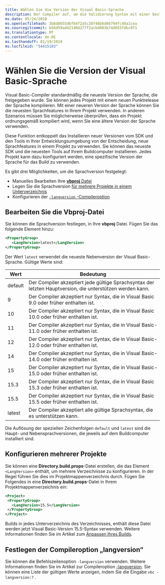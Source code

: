 ```yaml
---
title: Wählen Sie die Version der Visual Basic-Sprache
description: Der Compiler auf, um die Validierung Syntax mit einer bestimmten Compilerversion zu konfigurieren.
ms.date: 05/24/2018
ms.openlocfilehash: 3b6d8055dbf64f2a5c38f46b6d66794fc48a1cea
ms.sourcegitcommit: b56d59ad42140d277f2acbd003b74d655fdbc9f1
ms.translationtype: MT
ms.contentlocale: de-DE
ms.lasthandoff: 01/19/2019
ms.locfileid: "54415103"
---
```

# <a name="select-the-visual-basic-language-version"></a>Wählen Sie die Version der Visual Basic-Sprache

Visual Basic-Compiler standardmäßig die neueste Version der Sprache, die freigegeben wurde. Sie können jedes Projekt mit einem neuen Punktrelease der Sprache kompilieren. Mit einer neueren Version der Sprache können Sie die neuesten Sprachfeatures in Ihrem Projekt verwenden. In anderen Szenarios müssen Sie möglicherweise überprüfen, dass ein Projekt ordnungsgemäß kompiliert wird, wenn Sie eine ältere Version der Sprache verwenden.

Diese Funktion entkoppelt das Installieren neuer Versionen vom SDK und den Tools in Ihrer Entwicklungsumgebung von der Entscheidung, neue Sprachfeatures in einem Projekt zu verwenden. Sie können das neueste SDK und die neuesten Tools auf Ihrem Buildcomputer installieren. Jedes Projekt kann dazu konfiguriert werden, eine spezifische Version der Sprache für das Build zu verwenden.

Es gibt drei Möglichkeiten, um die Sprachversion festgelegt:

- Manuelles Bearbeiten Ihre [ **vbproj** Datei](#edit-the-vbproj-file)
- Legen Sie die Sprachversion [für mehrere Projekte in einem Unterverzeichnis](#configure-multiple-projects)
- Konfigurieren der [ `-langversion` -Compileroption](#set-the-langversion-compiler-option)

## <a name="edit-the-vbproj-file"></a>Bearbeiten Sie die Vbproj-Datei

Sie können die Sprachversion festlegen, in Ihre **vbproj** Datei. Fügen Sie das folgende Element hinzu:

```xml
<PropertyGroup>
   <LangVersion>latest</LangVersion>
</PropertyGroup>
```

Der Wert `latest` verwendet die neueste Nebenversion der Visual Basic-Sprache. Gültige Werte sind:

|Wert|Bedeutung|
|------------|-------------|
|default|Der Compiler akzeptiert jede gültige Sprachsyntax der letzten Hauptversion, die unterstützen werden kann.|
|9|Der Compiler akzeptiert nur Syntax, die in Visual Basic 9.0 oder früher enthalten ist.|
|10|Der Compiler akzeptiert nur Syntax, die in Visual Basic 10.0 oder früher enthalten ist.|
|11|Der Compiler akzeptiert nur Syntax, die in Visual Basic-11.0 oder früher enthalten ist.|
|12|Der Compiler akzeptiert nur Syntax, die in Visual Basic-12.0 oder früher enthalten ist.|
|14|Der Compiler akzeptiert nur Syntax, die in Visual Basic-14.0 oder früher enthalten ist.|
|15|Der Compiler akzeptiert nur Syntax, die in Visual Basic-15.0 oder früher enthalten ist.|
|15.3|Der Compiler akzeptiert nur Syntax, die in Visual Basic 15.3 oder früher enthalten ist.|
|15.5|Der Compiler akzeptiert nur Syntax, die in Visual Basic 15.5 oder früher enthalten ist.|
|latest|Der Compiler akzeptiert alle gültige Sprachsyntax, die es unterstützen kann.|

Die Auflösung der speziellen Zeichenfolgen `default` und `latest` sind die Haupt- und Nebensprachversionen, die jeweils auf dem Buildcomputer installiert sind.

## <a name="configure-multiple-projects"></a>Konfigurieren mehrerer Projekte

Sie können eine **Directory.build.props**-Datei erstellen, die das Element `<LangVersion>` enthält, um mehrere Verzeichnisse zu konfigurieren. In der Regel führen Sie dies im Projektmappenverzeichnis durch. Fügen Sie Folgendes in eine **Directory.build.props**-Datei in Ihrem Projektmappenverzeichnis ein:

```xml
<Project>
 <PropertyGroup>
   <LangVersion>15.5</LangVersion>
 </PropertyGroup>
</Project>
```

Builds in jedes Unterverzeichnis des Verzeichnisses, enthält diese Datei werden jetzt Visual Basic-Version 15.5-Syntax verwenden. Weitere Informationen finden Sie im Artikel zum [Anpassen Ihres Builds](/visualstudio/msbuild/customize-your-build).

## <a name="set-the-langversion-compiler-option"></a>Festlegen der Compileroption „langversion“

Sie können die Befehlszeilenoption `-langversion` verwenden. Weitere Informationen finden Sie im Artikel zur Compileroption [-langversion](../reference/command-line-compiler/langversion.md). Sie können eine Liste der gültigen Werte anzeigen, indem Sie die Eingabe `vbc -langversion:?` .

